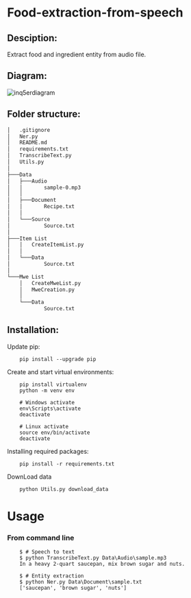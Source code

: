 # **Food-extraction-from-speech**

## Desciption:
Extract food and ingredient entity from audio file.

## Diagram:
![inq5erdiagram](https://github.com/hautran7201/Food-extraction-from-speech/assets/100859592/f34cce0d-1c6e-4d5d-834c-9e649aa13c8c)


## Folder structure:

```bash
│   .gitignore
│   Ner.py
│   README.md
│   requirements.txt
│   TranscribeText.py
│   Utils.py
│
├───Data
│   ├───Audio
│   │       sample-0.mp3
│   │
│   ├───Document
│   │       Recipe.txt
│   │
│   └───Source
│           Source.txt
│
├───Item List
│   │   CreateItemList.py
│   │
│   └───Data
│           Source.txt
│
└───Mwe List
    │   CreateMweList.py
    │   MweCreation.py
    │
    └───Data
            Source.txt
```

## Installation:

Update pip:
```
    pip install --upgrade pip
```

Create and start virtual environments:
```
    pip install virtualenv
    python -m venv env
    
    # Windows activate
    env\Scripts\activate
    deactivate

    # Linux activate
    source env/bin/activate
    deactivate
```

Installing required packages:
```
    pip install -r requirements.txt
```
DownLoad data
```
    python Utils.py download_data
```

# Usage 
### From command line
```
    $ # Speech to text 
    $ python TranscribeText.py Data\Audio\sample.mp3
    In a heavy 2-quart saucepan, mix brown sugar and nuts.
        
    $ # Entity extraction
    $ python Ner.py Data\Document\sample.txt
    ['saucepan', 'brown sugar', 'nuts']
```

